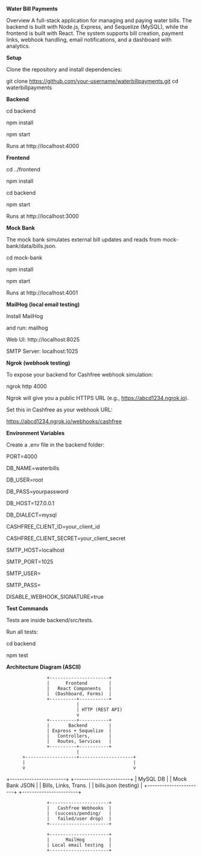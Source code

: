 **Water Bill Payments**

Overview
A full-stack application for managing and paying water bills. The backend is built with Node.js, Express, and Sequelize (MySQL), while the frontend is built with React. The system supports bill creation, payment links, webhook handling, email notifications, and a dashboard with analytics.

**Setup**

Clone the repository and install dependencies:

git clone https://github.com/your-username/waterbillpayments.git
cd waterbillpayments

**Backend**

cd backend

npm install

npm start

Runs at http://localhost:4000

**Frontend**

cd ../frontend

npm install

cd backend

npm start

Runs at http://localhost:3000


**Mock Bank**

The mock bank simulates external bill updates and reads from mock-bank/data/bills.json.

cd mock-bank

npm install

npm start

Runs at http://localhost:4001


**MailHog (local email testing)**

Install MailHog

and run: mailhog

Web UI: http://localhost:8025

SMTP Server: localhost:1025

**Ngrok (webhook testing)**

To expose your backend for Cashfree webhook simulation:

ngrok http 4000

Ngrok will give you a public HTTPS URL (e.g., https://abcd1234.ngrok.io).

Set this in Cashfree as your webhook URL:

https://abcd1234.ngrok.io/webhooks/cashfree


**Environment Variables**

Create a .env file in the backend folder:

PORT=4000

DB_NAME=waterbills

DB_USER=root

DB_PASS=yourpassword

DB_HOST=127.0.0.1

DB_DIALECT=mysql

CASHFREE_CLIENT_ID=your_client_id

CASHFREE_CLIENT_SECRET=your_client_secret

SMTP_HOST=localhost

SMTP_PORT=1025

SMTP_USER=

SMTP_PASS=

DISABLE_WEBHOOK_SIGNATURE=true

**Test Commands**

Tests are inside backend/src/tests.

Run all tests:

cd backend

npm test

**Architecture Diagram (ASCII)**

                   +----------------------+
                   |      Frontend        |
                   |   React Components   |
                   |  (Dashboard, Forms)  |
                   +----------+-----------+
                              |
                              | HTTP (REST API)
                              v
                   +----------+-----------+
                   |       Backend        |
                   | Express + Sequelize  |
                   |   Controllers,       |
                   |   Routes, Services   |
                   +----------+-----------+
                              |
          +-------------------+--------------------+
          |                                        |
          v                                        v
 +-----------------------+               +-----------------------+
|      MySQL DB         |               |     Mock Bank JSON    |
| Bills, Links, Trans.  |               | bills.json (testing)  |
+-----------------------+               +-----------------------+

                   +----------------------+
                   |   Cashfree Webhooks  |
                   |  (success/pending/   |
                   |   failed/user drop)  |
                   +----------------------+

                   +----------------------+
                   |      MailHog         |
                   | Local email testing  |
                   +----------------------+
                   

                   
